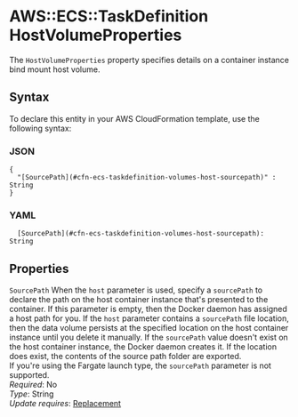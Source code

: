 # AWS::ECS::TaskDefinition HostVolumeProperties<a name="aws-properties-ecs-taskdefinition-volumes-host"></a>

The `HostVolumeProperties` property specifies details on a container instance bind mount host volume\.

## Syntax<a name="aws-properties-ecs-taskdefinition-volumes-host-syntax"></a>

To declare this entity in your AWS CloudFormation template, use the following syntax:

### JSON<a name="aws-properties-ecs-taskdefinition-volumes-host-syntax.json"></a>

```
{
  "[SourcePath](#cfn-ecs-taskdefinition-volumes-host-sourcepath)" : String
}
```

### YAML<a name="aws-properties-ecs-taskdefinition-volumes-host-syntax.yaml"></a>

```
  [SourcePath](#cfn-ecs-taskdefinition-volumes-host-sourcepath): String
```

## Properties<a name="aws-properties-ecs-taskdefinition-volumes-host-properties"></a>

`SourcePath`  <a name="cfn-ecs-taskdefinition-volumes-host-sourcepath"></a>
When the `host` parameter is used, specify a `sourcePath` to declare the path on the host container instance that's presented to the container\. If this parameter is empty, then the Docker daemon has assigned a host path for you\. If the `host` parameter contains a `sourcePath` file location, then the data volume persists at the specified location on the host container instance until you delete it manually\. If the `sourcePath` value doesn't exist on the host container instance, the Docker daemon creates it\. If the location does exist, the contents of the source path folder are exported\.  
If you're using the Fargate launch type, the `sourcePath` parameter is not supported\.  
*Required*: No  
*Type*: String  
*Update requires*: [Replacement](https://docs.aws.amazon.com/AWSCloudFormation/latest/UserGuide/using-cfn-updating-stacks-update-behaviors.html#update-replacement)